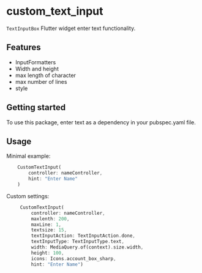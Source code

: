 # custom_text_input

`TextInputBox` Flutter widget enter text functionality.

## Features

 - InputFormatters
 - Width and height  
 - max length of character 
 - max number of lines
 - style

## Getting started

To use this package, enter text as a dependency in your pubspec.yaml file.

## Usage

Minimal example:

```dart
    CustomTextInput(
        controller: nameController,
        hint: "Enter Name"
    )
```

Custom settings:

```dart
     CustomTextInput(
         controller: nameController,
         maxlenth: 200,
         maxLine: 1,
         textsize: 15,
         textInputAction: TextInputAction.done,
         textInputType: TextInputType.text,
         width: MediaQuery.of(context).size.width,
         height: 100,
         icons: Icons.account_box_sharp,
         hint: "Enter Name")
```


